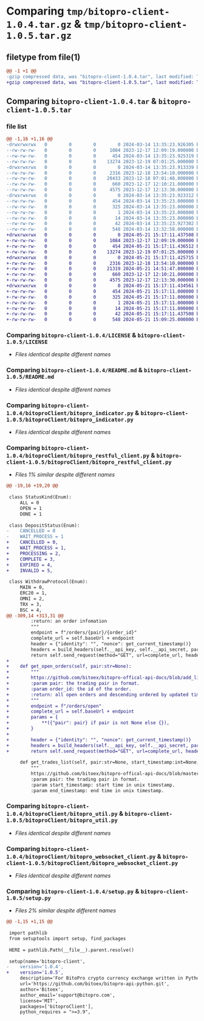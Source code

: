 # Comparing `tmp/bitopro-client-1.0.4.tar.gz` & `tmp/bitopro-client-1.0.5.tar.gz`

## filetype from file(1)

```diff
@@ -1 +1 @@
-gzip compressed data, was "bitopro-client-1.0.4.tar", last modified: Thu Mar 14 13:35:23 2024, max compression
+gzip compressed data, was "bitopro-client-1.0.5.tar", last modified: Tue May 21 15:17:11 2024, max compression
```

## Comparing `bitopro-client-1.0.4.tar` & `bitopro-client-1.0.5.tar`

### file list

```diff
@@ -1,16 +1,16 @@
-drwxrwxrwx   0        0        0        0 2024-03-14 13:35:23.926305 bitopro-client-1.0.4/
--rw-rw-rw-   0        0        0     1084 2023-12-17 12:09:19.000000 bitopro-client-1.0.4/LICENSE
--rw-rw-rw-   0        0        0      454 2024-03-14 13:35:23.925319 bitopro-client-1.0.4/PKG-INFO
--rw-rw-rw-   0        0        0    13274 2023-12-19 07:01:25.000000 bitopro-client-1.0.4/README.md
-drwxrwxrwx   0        0        0        0 2024-03-14 13:35:23.913339 bitopro-client-1.0.4/bitoproClient/
--rw-rw-rw-   0        0        0     2316 2023-12-18 13:54:10.000000 bitopro-client-1.0.4/bitoproClient/bitopro_indicator.py
--rw-rw-rw-   0        0        0    20433 2023-12-18 07:01:48.000000 bitopro-client-1.0.4/bitoproClient/bitopro_restful_client.py
--rw-rw-rw-   0        0        0      660 2023-12-17 12:10:21.000000 bitopro-client-1.0.4/bitoproClient/bitopro_util.py
--rw-rw-rw-   0        0        0     4575 2023-12-17 12:13:30.000000 bitopro-client-1.0.4/bitoproClient/bitopro_websocket_client.py
-drwxrwxrwx   0        0        0        0 2024-03-14 13:35:23.923312 bitopro-client-1.0.4/bitopro_client.egg-info/
--rw-rw-rw-   0        0        0      454 2024-03-14 13:35:23.000000 bitopro-client-1.0.4/bitopro_client.egg-info/PKG-INFO
--rw-rw-rw-   0        0        0      325 2024-03-14 13:35:23.000000 bitopro-client-1.0.4/bitopro_client.egg-info/SOURCES.txt
--rw-rw-rw-   0        0        0        1 2024-03-14 13:35:23.000000 bitopro-client-1.0.4/bitopro_client.egg-info/dependency_links.txt
--rw-rw-rw-   0        0        0       14 2024-03-14 13:35:23.000000 bitopro-client-1.0.4/bitopro_client.egg-info/top_level.txt
--rw-rw-rw-   0        0        0       42 2024-03-14 13:35:23.927302 bitopro-client-1.0.4/setup.cfg
--rw-rw-rw-   0        0        0      548 2024-03-14 13:32:58.000000 bitopro-client-1.0.4/setup.py
+drwxrwxrwx   0        0        0        0 2024-05-21 15:17:11.437508 bitopro-client-1.0.5/
+-rw-rw-rw-   0        0        0     1084 2023-12-17 12:09:19.000000 bitopro-client-1.0.5/LICENSE
+-rw-rw-rw-   0        0        0      454 2024-05-21 15:17:11.436512 bitopro-client-1.0.5/PKG-INFO
+-rw-rw-rw-   0        0        0    13274 2023-12-19 07:01:25.000000 bitopro-client-1.0.5/README.md
+drwxrwxrwx   0        0        0        0 2024-05-21 15:17:11.425715 bitopro-client-1.0.5/bitoproClient/
+-rw-rw-rw-   0        0        0     2316 2023-12-18 13:54:10.000000 bitopro-client-1.0.5/bitoproClient/bitopro_indicator.py
+-rw-rw-rw-   0        0        0    21319 2024-05-21 14:51:47.000000 bitopro-client-1.0.5/bitoproClient/bitopro_restful_client.py
+-rw-rw-rw-   0        0        0      660 2023-12-17 12:10:21.000000 bitopro-client-1.0.5/bitoproClient/bitopro_util.py
+-rw-rw-rw-   0        0        0     4575 2023-12-17 12:13:30.000000 bitopro-client-1.0.5/bitoproClient/bitopro_websocket_client.py
+drwxrwxrwx   0        0        0        0 2024-05-21 15:17:11.434561 bitopro-client-1.0.5/bitopro_client.egg-info/
+-rw-rw-rw-   0        0        0      454 2024-05-21 15:17:11.000000 bitopro-client-1.0.5/bitopro_client.egg-info/PKG-INFO
+-rw-rw-rw-   0        0        0      325 2024-05-21 15:17:11.000000 bitopro-client-1.0.5/bitopro_client.egg-info/SOURCES.txt
+-rw-rw-rw-   0        0        0        1 2024-05-21 15:17:11.000000 bitopro-client-1.0.5/bitopro_client.egg-info/dependency_links.txt
+-rw-rw-rw-   0        0        0       14 2024-05-21 15:17:11.000000 bitopro-client-1.0.5/bitopro_client.egg-info/top_level.txt
+-rw-rw-rw-   0        0        0       42 2024-05-21 15:17:11.437508 bitopro-client-1.0.5/setup.cfg
+-rw-rw-rw-   0        0        0      548 2024-05-21 15:09:25.000000 bitopro-client-1.0.5/setup.py
```

### Comparing `bitopro-client-1.0.4/LICENSE` & `bitopro-client-1.0.5/LICENSE`

 * *Files identical despite different names*

### Comparing `bitopro-client-1.0.4/README.md` & `bitopro-client-1.0.5/README.md`

 * *Files identical despite different names*

### Comparing `bitopro-client-1.0.4/bitoproClient/bitopro_indicator.py` & `bitopro-client-1.0.5/bitoproClient/bitopro_indicator.py`

 * *Files identical despite different names*

### Comparing `bitopro-client-1.0.4/bitoproClient/bitopro_restful_client.py` & `bitopro-client-1.0.5/bitoproClient/bitopro_restful_client.py`

 * *Files 1% similar despite different names*

```diff
@@ -19,16 +19,20 @@
 
 class StatusKind(Enum):
     ALL = 0
     OPEN = 1
     DONE = 1
 
 class DepositStatus(Enum):
-    CANCELLED = 0
-    WAIT_PROCESS = 1
+    CANCELLED = 0,
+    WAIT_PROCESS = 1,
+    PROCESSING = 2,
+    COMPLETE = 3,
+    EXPIRED = 4,
+    INVALID = 5,
 
 class WithdrawProtocol(Enum):
     MAIN = 0,
     ERC20 = 1, 
     OMNI = 2, 
     TRX = 3, 
     BSC = 4,
@@ -309,14 +313,31 @@
         :return: an order infomation
         """   
         endpoint = f"/orders/{pair}/{order_id}"
         complete_url = self.baseUrl + endpoint
         header = {"identity": "", "nonce": get_current_timestamp()}
         headers = build_headers(self.__api_key, self.__api_secret, params=header)
         return self.send_request(method="GET", url=complete_url, headers=headers)
+    
+    def get_open_orders(self, pair:str=None):
+        """
+        https://github.com/bitoex/bitopro-offical-api-docs/blob/add_list_open_orders_doc/api/v3/private/get_open_orders_data.md
+        :param pair: the trading pair in format.
+        :param order_id: the id of the order.	
+        :return: all open orders and descending ordered by updated time
+        """   
+        endpoint = f"/orders/open"
+        complete_url = self.baseUrl + endpoint
+        params = {
+            **({"pair": pair} if pair is not None else {}),
+        }
+
+        header = {"identity": "", "nonce": get_current_timestamp()}
+        headers = build_headers(self.__api_key, self.__api_secret, params=header)
+        return self.send_request(method="GET", url=complete_url, headers=headers, data=params)
 
     def get_trades_list(self, pair:str=None, start_timestamp:int=None, end_timestamp:int=None, order_id:str=None, trade_id:str=None, limit:int=100):
         """
         https://github.com/bitoex/bitopro-offical-api-docs/blob/master/api/v3/private/get_trades_data.md
         :param pair: the trading pair in format.
         :param start_timestamp: start time in unix timestamp.
         :param end_timestamp: end time in unix timestamp.
```

### Comparing `bitopro-client-1.0.4/bitoproClient/bitopro_util.py` & `bitopro-client-1.0.5/bitoproClient/bitopro_util.py`

 * *Files identical despite different names*

### Comparing `bitopro-client-1.0.4/bitoproClient/bitopro_websocket_client.py` & `bitopro-client-1.0.5/bitoproClient/bitopro_websocket_client.py`

 * *Files identical despite different names*

### Comparing `bitopro-client-1.0.4/setup.py` & `bitopro-client-1.0.5/setup.py`

 * *Files 2% similar despite different names*

```diff
@@ -1,15 +1,15 @@
 
 import pathlib
 from setuptools import setup, find_packages
  
 HERE = pathlib.Path(__file__).parent.resolve()
 
 setup(name='bitopro-client',
-    version='1.0.4',
+    version='1.0.5',
     description='For BitoPro crypto currency exchange written in Python',
     url='https://github.com/bitoex/bitopro-api-python.git',
     author='Bitoex',
     author_email='support@bitopro.com',
     license='MIT',
     packages=['bitoproClient'],
     python_requires = ">=3.9",
```


